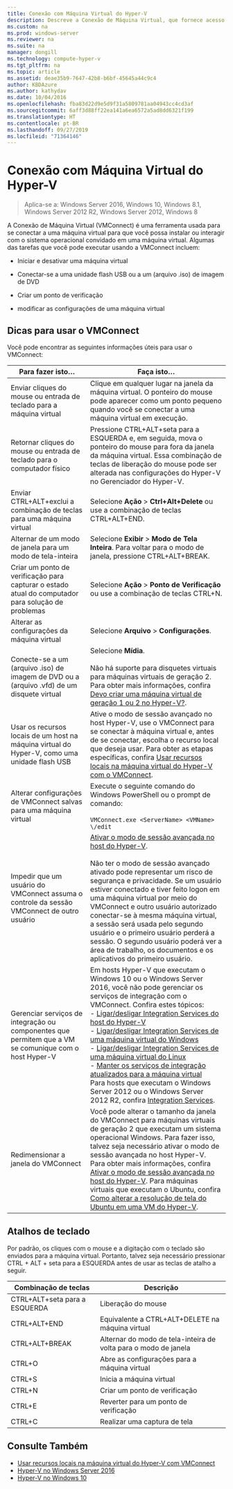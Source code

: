 ```yaml
---
title: Conexão com Máquina Virtual do Hyper-V
description: Descreve a Conexão de Máquina Virtual, que fornece acesso remoto a uma máquina virtual. Inclui detalhes sobre como executar tarefas comuns, como enviar Ctrl-Alt-Delete para a máquina virtual.
ms.custom: na
ms.prod: windows-server
ms.reviewer: na
ms.suite: na
manager: dongill
ms.technology: compute-hyper-v
ms.tgt_pltfrm: na
ms.topic: article
ms.assetid: deae35b9-7647-42b8-b6bf-45645a44c9c4
author: KBDAzure
ms.author: kathydav
ms.date: 10/04/2016
ms.openlocfilehash: fba83d22d9e5d9f31a5809781aa04943cc4cd3af
ms.sourcegitcommit: 6aff3d88ff22ea141a6ea6572a5ad8dd6321f199
ms.translationtype: HT
ms.contentlocale: pt-BR
ms.lasthandoff: 09/27/2019
ms.locfileid: "71364146"
---
```

# <a name="hyper-v-virtual-machine-connection"></a>Conexão com Máquina Virtual do Hyper-V

>Aplica-se a: Windows Server 2016, Windows 10, Windows 8.1, Windows Server 2012 R2, Windows Server 2012, Windows 8

A Conexão de Máquina Virtual \(VMConnect\) é uma ferramenta usada para se conectar a uma máquina virtual para que você possa instalar ou interagir com o sistema operacional convidado em uma máquina virtual. Algumas das tarefas que você pode executar usando a VMConnect incluem:  
  
-   Iniciar e desativar uma máquina virtual  
  
-   Conectar-se a uma unidade flash USB ou a um \(arquivo .iso\) de imagem de DVD  
  
-   Criar um ponto de verificação  
  
-   modificar as configurações de uma máquina virtual  
    
## <a name="tips-for-using-vmconnect"></a>Dicas para usar o VMConnect  
Você pode encontrar as seguintes informações úteis para usar o VMConnect:  
  
|Para fazer isto…|Faça isto…|  
|---------------|------------|  
|Enviar cliques do mouse ou entrada de teclado para a máquina virtual|Clique em qualquer lugar na janela da máquina virtual. O ponteiro do mouse pode aparecer como um ponto pequeno quando você se conectar a uma máquina virtual em execução.|  
|Retornar cliques do mouse ou entrada de teclado para o computador físico|Pressione CTRL\+ALT\+seta para a ESQUERDA e, em seguida, mova o ponteiro do mouse para fora da janela da máquina virtual. Essa combinação de teclas de liberação do mouse pode ser alterada nas configurações do Hyper\-V no Gerenciador do Hyper\-V.|  
|Enviar CTRL\+ALT\+exclui a combinação de teclas para uma máquina virtual|Selecione **Ação** > **Ctrl\+Alt\+Delete** ou use a combinação de teclas CTRL\+ALT\+END.|  
|Alternar de um modo de janela para um modo de tela\-inteira|Selecione **Exibir** > **Modo de Tela Inteira**. Para voltar para o modo de janela, pressione CTRL\+ALT\+BREAK.|  
|Criar um ponto de verificação para capturar o estado atual do computador para solução de problemas|Selecione **Ação** > **Ponto de Verificação** ou use a combinação de teclas CTRL\+N.|  
|Alterar as configurações da máquina virtual|Selecione **Arquivo** > **Configurações**.|  
|Conecte-se a um \(arquivo .iso\) de imagem de DVD ou a \(arquivo .vfd\) de um disquete virtual|Selecione **Mídia**.<br /><br />Não há suporte para disquetes virtuais para máquinas virtuais de geração 2. Para obter mais informações, confira [Devo criar uma máquina virtual de geração 1 ou 2 no Hyper-V?](../plan/Should-I-create-a-generation-1-or-2-virtual-machine-in-Hyper-V.md).|  
|Usar os recursos locais de um host na máquina virtual do Hyper\-V, como uma unidade flash USB|Ative o modo de sessão avançado no host Hyper-V, use o VMConnect para se conectar à máquina virtual e, antes de se conectar, escolha o recurso local que deseja usar. Para obter as etapas específicas, confira [Usar recursos locais na máquina virtual do Hyper\-V com o VMConnect](Use-local-resources-on-Hyper-V-virtual-machine-with-VMConnect.md).|  
|Alterar configurações de VMConnect salvas para uma máquina virtual|Execute o seguinte comando do Windows PowerShell ou o prompt de comando:<br /><br />`VMConnect.exe <ServerName> <VMName> \/edit`|  
|Impedir que um usuário do VMConnect assuma o controle da sessão VMConnect de outro usuário|[Ativar o modo de sessão avançada no host do Hyper-V](Use-local-resources-on-Hyper-V-virtual-machine-with-VMConnect.md#turn-on-enhanced-session-mode-on-a-hyper-v-host).<br /><br />Não ter o modo de sessão avançado ativado pode representar um risco de segurança e privacidade. Se um usuário estiver conectado e tiver feito logon em uma máquina virtual por meio do VMConnect e outro usuário autorizado conectar-se à mesma máquina virtual, a sessão será usada pelo segundo usuário e o primeiro usuário perderá a sessão. O segundo usuário poderá ver a área de trabalho, os documentos e os aplicativos do primeiro usuário.|
|Gerenciar serviços de integração ou componentes que permitem que a VM se comunique com o host Hyper-V| Em hosts Hyper-V que executam o Windows 10 ou o Windows Server 2016, você não pode gerenciar os serviços de integração com o VMConnect. Confira estes tópicos: <br />- [Ligar/desligar Integration Services do host do Hyper-V](https://msdn.microsoft.com/virtualization/hyperv_on_windows/user_guide/managing_ics) <br />- [Ligar/desligar Integration Services de uma máquina virtual do Windows](https://msdn.microsoft.com/virtualization/hyperv_on_windows/user_guide/managing_ics#manage-integration-services-from-guest-os-windows)<br />- [Ligar/desligar Integration Services de uma máquina virtual do Linux](https://msdn.microsoft.com/virtualization/hyperv_on_windows/user_guide/managing_ics#manage-integration-services-from-guest-os-linux) <br />- [Manter os serviços de integração atualizados para a máquina virtual](https://msdn.microsoft.com/virtualization/hyperv_on_windows/user_guide/managing_ics#integration-service-maintenance)  <br />Para hosts que executam o Windows Server 2012 ou o Windows Server 2012 R2, confira [Integration Services](https://technet.microsoft.com/library/dn798297(v=ws.11).aspx).|
|Redimensionar a janela do VMConnect|Você pode alterar o tamanho da janela do VMConnect para máquinas virtuais de geração 2 que executam um sistema operacional Windows. Para fazer isso, talvez seja necessário ativar o modo de sessão avançada no host Hyper-V. Para obter mais informações, confira [Ativar o modo de sessão avançada no host do Hyper-V](Use-local-resources-on-Hyper-V-virtual-machine-with-VMConnect.md#turn-on-enhanced-session-mode-on-a-hyper-v-host). Para máquinas virtuais que executam o Ubuntu, confira [Como alterar a resolução de tela do Ubuntu em uma VM do Hyper-V](https://blogs.msdn.microsoft.com/virtual_pc_guy/2014/09/19/changing-ubuntu-screen-resolution-in-a-hyper-v-vm/).|


## <a name="keyboard-shortcuts"></a>Atalhos de teclado  
Por padrão, os cliques com o mouse e a digitação com o teclado são enviados para a máquina virtual. Portanto, talvez seja necessário pressionar CTRL + ALT + seta para a ESQUERDA antes de usar as teclas de atalho a seguir. 

|Combinação de teclas|Descrição|  
|-------------------|---------------|  
|CTRL\+ALT\+seta para a ESQUERDA|Liberação do mouse|  
|CTRL\+ALT\+END|Equivalente a CTRL\+ALT\+DELETE na máquina virtual|  
|CTRL\+ALT\+BREAK|Alternar do modo de tela\-inteira de volta para o modo de janela|  
|CTRL\+O|Abre as configurações para a máquina virtual|  
|CTRL\+S|Inicia a máquina virtual|  
|CTRL\+N|Criar um ponto de verificação|  
|CTRL\+E|Reverter para um ponto de verificação|  
|CTRL\+C|Realizar uma captura de tela|  

## <a name="see-also"></a>Consulte Também  
-   [Usar recursos locais na máquina virtual do Hyper-V com VMConnect](Use-local-resources-on-Hyper-V-virtual-machine-with-VMConnect.md)  
-   [Hyper-V no Windows Server 2016](../Hyper-V-on-Windows-Server.md)  
-   [Hyper-V no Windows 10](https://msdn.microsoft.com/virtualization/hyperv_on_windows/windows_welcome)  
  
  
